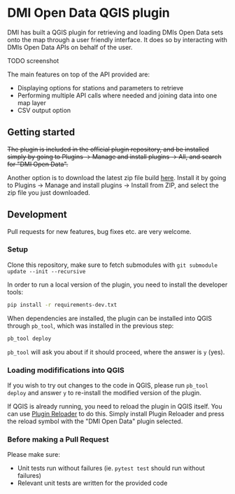 # DMI Open Data QGIS plugin

DMI has built a QGIS plugin for retrieving and loading DMIs Open Data sets onto the map through a user friendly interface. It does so by interacting with DMIs Open Data APIs on behalf of the user.

TODO screenshot

The main features on top of the API provided are:
 - Displaying options for stations and parameters to retrieve
 - Performing multiple API calls where needed and joining data into one map layer
 - CSV output option

## Getting started

~~The plugin is included in the official plugin repository, and be installed simply by going to Plugins -> Manage and install plugins -> All, and search for "DMI Open Data".~~

Another option is to download the latest zip file build [here](TODO). Install it by going to Plugins -> Manage and install plugins -> Install from ZIP, and select the zip file you just downloaded.

## Development

Pull requests for new features, bug fixes etc. are very welcome.

### Setup

Clone this repository, make sure to fetch submodules with `git submodule update --init --recursive`

In order to run a local version of the plugin, you need to install the developer tools:
```bash
pip install -r requirements-dev.txt
```

When dependencies are installed, the plugin can be installed into QGIS through `pb_tool`, which was installed in the previous step:

```bash
pb_tool deploy
```

`pb_tool` will ask you about if it should proceed, where the answer is `y` (yes).

### Loading modififications into QGIS

If you wish to try out changes to the code in QGIS, please run `pb_tool deploy` and answer `y` to re-install the modified version of the plugin.

If QGIS is already running, you need to reload the plugin in QGIS itself. You can use [Plugin Reloader](https://plugins.qgis.org/plugins/plugin_reloader/) to do this. Simply install Plugin Reloader and press the reload symbol with the "DMI Open Data" plugin selected.

### Before making a Pull Request

Please make sure:
 - Unit tests run without failures (ie. `pytest test` should run without failures)
 - Relevant unit tests are written for the provided code